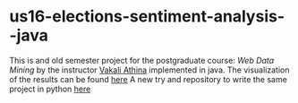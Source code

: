 # us16-elections-sentiment-analysis--java


This is and old semester project for the postgraduate course: *Web Data Mining* by the instructor [Vakali Athina](http://oswinds.csd.auth.gr/old/people-2/faculty/dr-athena-vakali)
implemented in java. The visualization of the results can be found [here](https://praxitelisk.github.io/us16-elections-sentiment-analysis-java)
A new try and repository to write the same project in python [here](https://github.com/praxitelisk/us16-elections-sentiment-analysis-python) 